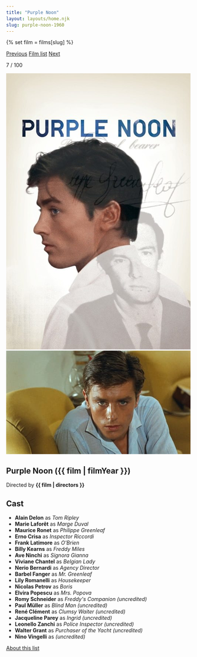 ```yaml
---
title: "Purple Noon"
layout: layouts/home.njk
slug: purple-noon-1960
---
```


{% set film = films[slug] %}

<nav class="films">
  <a class="prev" href="../la-dolce-vita-1960">Previous</a>
  <a href="../">Film list</a>
  <a class="next" href="../breathless-1960">Next</a>
</nav>

<p>7 / 100</p>

<article class="film">
  <div class="backdrop-and-poster">
    <img class="poster" src="../films/posters/purple-noon-1960.jpg" alt="">
    <img class="backdrop" src="../films/backdrops/purple-noon-1960.jpg" alt="">
  </div>

  <h1>Purple Noon ({{ film | filmYear }})</h1>

  <p class="director">
    Directed by <strong>{{ film | directors }}</strong>
  </p>


  <h2>
    Cast
  </h2>
  <ul>
            <li><strong>Alain Delon</strong> as <em>Tom Ripley</em></li>
        <li><strong>Marie Laforêt</strong> as <em>Marge Duval</em></li>
        <li><strong>Maurice Ronet</strong> as <em>Philippe Greenleaf</em></li>
        <li><strong>Erno Crisa</strong> as <em>Inspector Riccordi</em></li>
        <li><strong>Frank Latimore</strong> as <em>O'Brien</em></li>
        <li><strong>Billy Kearns</strong> as <em>Freddy Miles</em></li>
        <li><strong>Ave Ninchi</strong> as <em>Signora Gianna</em></li>
        <li><strong>Viviane Chantel</strong> as <em>Belgian Lady</em></li>
        <li><strong>Nerio Bernardi</strong> as <em>Agency Director</em></li>
        <li><strong>Barbel Fanger</strong> as <em>Mr. Greenleaf</em></li>
        <li><strong>Lily Romanelli</strong> as <em>Housekeeper</em></li>
        <li><strong>Nicolas Petrov</strong> as <em>Boris</em></li>
        <li><strong>Elvira Popescu</strong> as <em>Mrs. Popova</em></li>
        <li><strong>Romy Schneider</strong> as <em>Freddy's Companion (uncredited)</em></li>
        <li><strong>Paul Müller</strong> as <em>Blind Man (uncredited)</em></li>
        <li><strong>René Clément</strong> as <em>Clumsy Waiter (uncredited)</em></li>
        <li><strong>Jacqueline Parey</strong> as <em>Ingrid (uncredited)</em></li>
        <li><strong>Leonello Zanchi</strong> as <em>Police Inspector (uncredited)</em></li>
        <li><strong>Walter Grant</strong> as <em>Purchaser of the Yacht (uncredited)</em></li>
        <li><strong>Nino Vingelli</strong> as <em>(uncredited)</em></li>
  </ul>
</article>
<footer>
  <a href="../about">About this list</a>
</footer>
